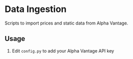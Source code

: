 # Data Ingestion

Scripts to import prices and static data from Alpha Vantage.

## Usage

1. Edit `config.py` to add your Alpha Vantage API key
